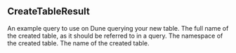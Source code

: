 ## CreateTableResult


<ParamField path="example_query" type="text">
An example query to use on Dune querying your new table.
</ParamField>
<ParamField path="full_name" type="text">
The full name of the created table, as it should be referred to in a query.
</ParamField>
<ParamField path="namespace" type="text">
The namespace of the created table.
</ParamField>
<ParamField path="table_name" type="text">
The name of the created table.
</ParamField>
